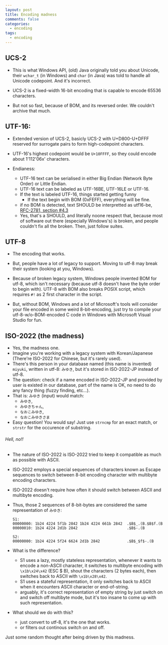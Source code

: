 ```yaml
---
layout: post
title: Encoding madness
comments: false
categories:
  - encoding
tags:
  - encoding
---
```


UCS-2
-----

- This is what Windows API, (old) Java originally told you about Unicode,
their `wchar_t` (in Windows) and `char` (in Java) was told to handle all
Unicode codepoint. And it's incorrect.

- UCS-2 is a fixed-width 16-bit encoding that is capable to encode 65536
characters.

- But not so fast, because of BOM, and its reversed order. We couldn't archive
that much.

UTF-16:
-------

- Extended version of UCS-2, basicly UCS-2 with U+D800-U+DFFF reserved for
surrogate pairs to form high-codepoint characters.

- UTF-16's highest codepoint would be `U+10FFFF`, so they could encode about
1'112'06x' characters.

- Endianess:
    - UTF-16 text can be serialised in either Big Endian (Network Byte Order)
    or Little Endian.
    - UTF-16 text can be labeled as UTF-16BE, UTF-16LE or UTF-16.
    - If the text is labeled UTF-16, things started getting funny
        - If the text begin with BOM (0xFEFF), everything will be fine.
	- if no BOM is detected, text SHOULD be interpretted as utf16-be,
	  [RFC-2781, section #4.3][rfc-2781-4.3]
	- Yes, that's a SHOULD, and literally noone respect that, because most
	  of software out there (especially Windows's) is broken, and people
	  couldn't fix all the broken. Then, just follow suites.

UTF-8
-----

- The encoding that works.

- But, people have a lot of legacy to support.
Moving to utf-8 may break their system (looking at you, Windows).

- Because of broken legacy system, Windows people invented BOM for utf-8,
which isn't necessary (because utf-8 doesn't have the byte order to begin
with). UTF-8 with BOM also breaks POSIX script, which requires `#!` as 2 first
character in the script.

- But, without BOM, Windows and a lot of Microsoft's tools will consider your
  file encoded in some weird 8-bit-encoding, just try to compile your
  utf-8-w/o-BOM-encoded C code in Windows with Microsoft Visual Studio for fun.

ISO-2022 (the madness)
----------------------

- Yes, the madness one.
- Imagine you're working with a legacy system with Korean/Japanese (There're
  ISO-2022 for Chinese, but it's rarely used).
- There's this person in your database named (this name is invented) `miyuki`,
  written in utf-8: `みゆき`, but it's stored in ISO-2022-JP instead of utf-8.
- The question: check if a name encoded in ISO-2022-JP and provided by user is
  existed in our database, part of the name is OK, no need to do any fancy
  thing (fuzzy finding, etc...).
- That is: `みゆき` (input) would match:
    - `みゆき`,
    - `みゆきちゃん`,
    - `なおこみゆき`,
    - `なおこみゆきさま`
- Easy question! You would say! Just use `strncmp` for an exact match, or
  `strstr` for the occurence of substring.
###### Hell, no!!
- The nature of ISO-2022 is ISO-2022 tried to keep it compatible as much as
  possible with ASCII.
- ISO-2022 employs a special sequences of characters known as Escape sequences
  to switch between 8-bit encoding character with multibyte encoding characters.
- ISO-2022 doesn't require how often it should switch between ASCII and
  multibyte encoding.
- Thus, those 2 sequences of 8-bit-bytes are considered
  the same representation of `みゆき`:

      S1:
      00000000: 1b24 4224 5f1b 2842 1b24 4224 661b 2842  .$B$_.(B.$B$f.(B
      00000010: 1b24 4224 2d1b 2842                      .$B$-.(B

      S2:
      00000000: 1b24 4224 5f24 6624 2d1b 2842            .$B$_$f$-.(B

- What is the difference?
    - S1 uses a lazy, mostly stateless representation, whenever it wants to
      encode a non-ASCII character, it switches to multibyte encoding with
      `\x1b\x24\x42` (ESC $ B), shout the characters (2 bytes each), then
      switches back to ASCII with `\x1b\x28\x42`.
    - S1 uses a stateful representation, it only switches back to ASCII when
      it encounters ASCII character or end-of-string.
    - arguably, it's correct representation of empty string by just switch on
      and switch off multibyte mode, but it's too insane to come up with such
      representation.

- What should we do with this?
    - just convert to utf-8, it's the one that works.
    - or filters out continous switch on and off.


Just some random thought after being driven by this madness.

[rfc-2781-4.3]: https://tools.ietf.org/html/rfc2781#section-4.3
